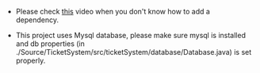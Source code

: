 - Please check [this](https://www.youtube.com/watch?v=MtME-ERufu0) video when you don't know how to add a dependency.

- This project uses Mysql database, please make sure mysql is installed and db properties (in ./Source/TicketSystem/src/ticketSystem/database/Database.java) is set properly.